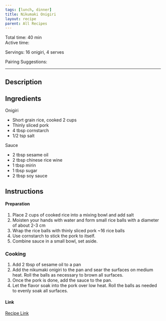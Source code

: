 ```yaml
---
tags: [lunch, dinner]
title: Nikumaki Onigiri
layout: recipe
parent: All Recipes
---
```

Total time: 40 min  
Active time:   
  
Servings: 16 onigiri, 4 serves  
  
Pairing Suggestions:   
  
---  
## Description  
## Ingredients  
   
Onigiri  
- Short grain rice, cooked 2 cups  
- Thinly sliced pork  
- 4 tbsp cornstarch  
- 1/2 tsp salt  
  
Sauce  
- 2 tbsp sesame oil  
- 2 tbsp chinese rice wine  
- 1 tbsp mirin  
- 1 tbsp sugar  
- 2 tbsp soy sauce  
  
  
## Instructions   
#### Preparation  
  
 1. Place 2 cups of cooked rice into a mixing bowl and add salt  
 2. Moisten your hands with water and form small rice balls with a diameter of about 2-3 cm  
 3. Wrap the rice balls with thinly sliced pork ~16 rice balls  
 4. Use cornstarch to stick the pork to itself.  
 5. Combine sauce in a small bowl,  set aside.   
### Cooking   
1. Add 2 tbsp of sesame oil to a pan  
2. Add the nikumaki onigiri to the pan and sear the surfaces on medium heat. Roll the balls as necessary to brown all surfaces.  
3. Once the pork is done, add the sauce to the pan.   
4. Let the flavor soak into the pork over low heat. Roll the balls as needed to evenly soak all surfaces.  
  
#### Link  
[Recipe Link](https://myjapaneserecipes.com/nikumaki-onigiri-recipe-japanese-meat-wrapped-rice-balls/#wprm-recipe-container-747)  
